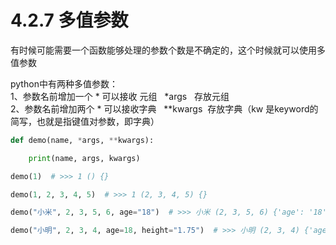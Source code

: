 # 4.2.7 多值参数

有时候可能需要一个函数能够处理的参数个数是不确定的，这个时候就可以使用多值参数

python中有两种多值参数：<br />1、参数名前增加一个 * 可以接收 元组   *args   存放元组<br />2、参数名前增加两个 * 可以接收字典   **kwargs  存放字典（kw 是keyword的简写，也就是指键值对参数，即字典）

```python
def demo(name, *args, **kwargs):

    print(name, args, kwargs)

demo(1)  # >>> 1 () {}

demo(1, 2, 3, 4, 5)  # >>> 1 (2, 3, 4, 5) {}

demo("小米", 2, 3, 5, 6, age="18")  # >>> 小米 (2, 3, 5, 6) {'age': '18'}

demo("小明", 2, 3, 4, age=18, height="1.75")  # >>> 小明 (2, 3, 4) {'age': 18, 'height': '1.75'}
```

